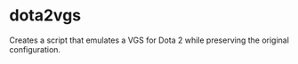 dota2vgs
========

Creates a script that emulates a VGS for Dota 2 while preserving the original configuration.
